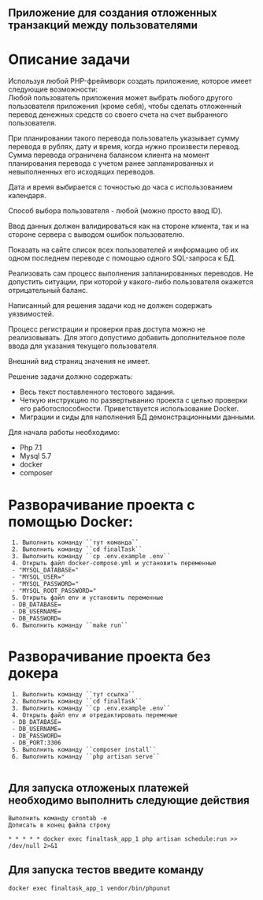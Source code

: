 ## Приложение для создания отложенных транзакций между пользователями

# Описание задачи 

Используя любой PHP-фреймворк создать приложение, которое имеет следующие возможности:   
Любой пользователь приложения может выбрать любого другого пользователя приложения (кроме себя), чтобы сделать отложенный перевод денежных средств со своего счета на счет выбранного пользователя.  

При планировании такого перевода пользователь указывает сумму перевода в рублях, дату и время, когда нужно произвести перевод. Сумма перевода ограничена балансом клиента на момент планирования перевода с учетом ранее запланированных и невыполненных его исходящих переводов. 

Дата и время выбирается с точностью до часа с использованием календаря.  

Способ выбора пользователя - любой (можно просто ввод ID).  

Ввод данных должен валидироваться как на стороне клиента, так и на стороне сервера с выводом ошибок пользователю.  

Показать на сайте список всех пользователей и информацию об их одном последнем переводе с помощью одного SQL-запроса к БД. 

Реализовать сам процесс выполнения запланированных переводов. Не допустить ситуации, при которой у какого-либо пользователя окажется отрицательный баланс.  

Написанный для решения задачи код не должен содержать уязвимостей. 

Процесс регистрации и проверки прав доступа можно не реализовывать. Для этого допустимо добавить дополнительное поле ввода для указания текущего пользователя.  

Внешний вид страниц значения не имеет.  

 Решение задачи должно содержать:
 - Весь текст поставленного тестового задания. 
 - Четкую инструкцию по развертыванию проекта с целью проверки его работоспособности. Приветствуется использование Docker. 
 - Миграции и сиды для наполнения БД демонстрационными данными.

Для  начала работы необходимо:
 - Php 7.1
 - Mysql 5.7
 - docker
 - composer

# Разворачивание проекта с помощью Docker: 
```
 1. Выполнить команду ``тут команда``
 2. Выполнить команду ``cd finalTask``
 3. Выполнить команду ``cp .env.example .env`` 
 4. Открыть файл docker-compose.yml и установить переменные
 - "MYSQL_DATABASE="
 - "MYSQL_USER="
 - "MYSQL_PASSWORD="
 - "MYSQL_ROOT_PASSWORD="
 5. Открыть файл env и установить переменные
 - DB_DATABASE=
 - DB_USERNAME=
 - DB_PASSWORD=
 6. Выполнить команду ``make run``
 ```
 # Разворачивание проекта без докера 
```
 1. Выполнить команду ``тут ссылка``
 2. Выполнить команду ``cd finalTask``
 3.	Выполнить команду ``cp .env.example .env`` 
 4. Открыть файл env и отредактировать переменые
 - DB_DATABASE=
 - DB_USERNAME=
 - DB_PASSWORD=
 - DB_PORT:3306
 5. Выполнить команду ``composer install``
 6. Выполнить команду ``php artisan serve``
 
 ```
 ## Для запуска отложеных платежей необходимо выполнить следующие действия
 ```
 Выполнить команду crontab -e  
 Дописать в конец файла строку
 
 * * * * * docker exec finaltask_app_1 php artisan schedule:run >> /dev/null 2>&1
 ```
 
 ## Для запуска тестов введите команду 
 
 ``` docker exec finaltask_app_1 vendor/bin/phpunut ```

